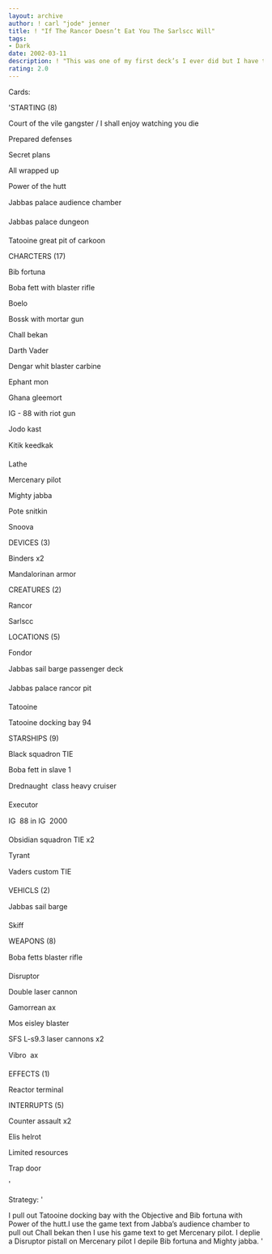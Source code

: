 ```yaml
---
layout: archive
author: ! carl "jode" jenner
title: ! "If The Rancor Doesn’t Eat You The Sarlscc Will"
tags:
- Dark
date: 2002-03-11
description: ! "This was one of my first deck’s I ever did but I have tweacked it since."
rating: 2.0
---
```

Cards: 

'STARTING (8)

Court of the vile gangster / I shall enjoy watching you die

Prepared defenses

Secret plans

All wrapped up

Power of the hutt

Jabbas palace audience chamber

Jabbas palace dungeon

Tatooine great pit of carkoon


CHARCTERS (17)

Bib fortuna

Boba fett with blaster rifle

Boelo

Bossk with mortar gun

Chall bekan

Darth Vader

Dengar whit blaster carbine

Ephant mon

Ghana gleemort

IG - 88 with riot gun

Jodo kast 

Kitik keedkak

Lathe

Mercenary pilot

Mighty jabba

Pote snitkin

Snoova


DEVICES (3)

Binders x2

Mandalorinan armor


CREATURES (2)

Rancor

Sarlscc


LOCATIONS (5)

Fondor

Jabbas sail barge passenger deck

Jabbas palace rancor pit

Tatooine

Tatooine docking bay 94


STARSHIPS (9)

Black squadron TIE

Boba fett in slave 1

Drednaught  class heavy cruiser

Executor

IG  88 in IG  2000

Obsidian squadron TIE x2

Tyrant

Vaders custom TIE


VEHICLS (2)

Jabbas sail barge

Skiff


WEAPONS (8)

Boba fetts blaster rifle

Disruptor 

Double laser cannon

Gamorrean ax

Mos eisley blaster

SFS L-s9.3 laser cannons x2

Vibro  ax


EFFECTS (1)

Reactor terminal


INTERRUPTS (5)

Counter assault x2

Elis helrot 

Limited resources

Trap door

'

Strategy: '

I pull out Tatooine docking bay with the Objective and Bib fortuna with Power of the hutt.I use the game text from Jabba’s audience chamber to pull out Chall bekan then I use his game text to get Mercenary pilot. I deplie a Disruptor  pistall on Mercenary pilot I depile Bib fortuna and Mighty jabba. '